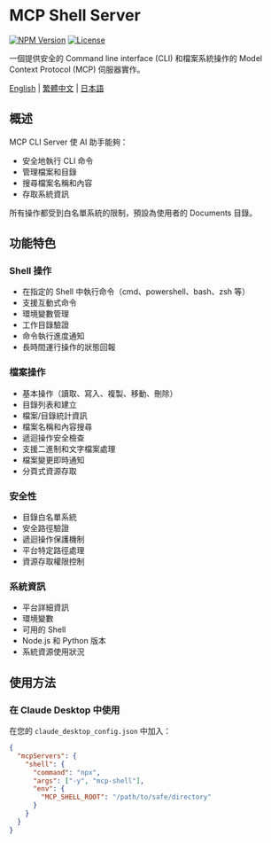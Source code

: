 # MCP Shell Server

[![NPM Version](https://img.shields.io/npm/v/mcp-shell.svg)](https://www.npmjs.com/package/mcp-shell)
[![License](https://img.shields.io/npm/l/mcp-shell.svg)](https://github.com/gkctou/mcp-shell/blob/main/LICENSE)

一個提供安全的 Command line interface (CLI) 和檔案系統操作的 Model Context Protocol (MCP) 伺服器實作。

[English](./README.md) | [繁體中文](./README-zhTW.md) | [日本語](./README-jaJP.md)

## 概述

MCP CLI Server 使 AI 助手能夠：
- 安全地執行 CLI 命令
- 管理檔案和目錄
- 搜尋檔案名稱和內容
- 存取系統資訊

所有操作都受到白名單系統的限制，預設為使用者的 Documents 目錄。

## 功能特色

### Shell 操作
- 在指定的 Shell 中執行命令（cmd、powershell、bash、zsh 等）
- 支援互動式命令
- 環境變數管理
- 工作目錄驗證
- 命令執行進度通知
- 長時間運行操作的狀態回報

### 檔案操作
- 基本操作（讀取、寫入、複製、移動、刪除）
- 目錄列表和建立
- 檔案/目錄統計資訊
- 檔案名稱和內容搜尋
- 遞迴操作安全檢查
- 支援二進制和文字檔案處理
- 檔案變更即時通知
- 分頁式資源存取

### 安全性
- 目錄白名單系統
- 安全路徑驗證
- 遞迴操作保護機制
- 平台特定路徑處理
- 資源存取權限控制

### 系統資訊
- 平台詳細資訊
- 環境變數
- 可用的 Shell
- Node.js 和 Python 版本
- 系統資源使用狀況

## 使用方法

### 在 Claude Desktop 中使用

在您的 `claude_desktop_config.json` 中加入：

```json
{
  "mcpServers": {
    "shell": {
      "command": "npx",
      "args": ["-y", "mcp-shell"],
      "env": {
        "MCP_SHELL_ROOT": "/path/to/safe/directory"
      }
    }
  }
}
```
